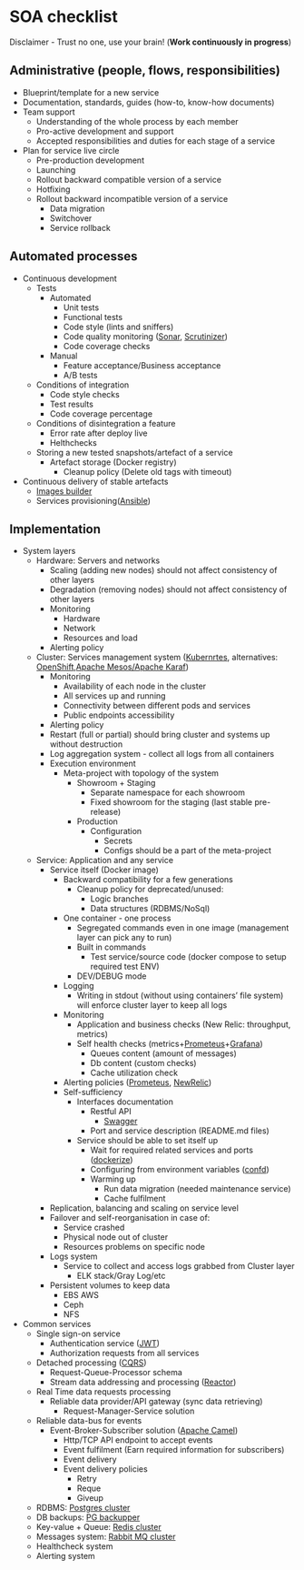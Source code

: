 # SOA checklist

Disclaimer - Trust no one, use your brain! (**Work continuously in progress**)

## Administrative (people, flows, responsibilities)

* Blueprint/template for a new service
* Documentation, standards, guides (how-to, know-how documents)
* Team support
   * Understanding of the whole process by each member
   * Pro-active development and support
   * Accepted responsibilities and duties for each stage of a service
* Plan for service live circle
   * Pre-production development
   * Launching
   * Rollout backward compatible version of a service
   * Hotfixing
   * Rollout backward incompatible version of a service
      * Data migration
      * Switchover
      * Service rollback

## Automated processes

* Continuous development
   * Tests
      * Automated
         * Unit tests
         * Functional tests
         * Code style (lints and sniffers)
         * Code quality monitoring ([Sonar](http://www.sonarqube.org/), [Scrutinizer](https://scrutinizer-ci.com/))
         * Code coverage checks
      * Manual
         * Feature acceptance/Business acceptance
         * A/B tests  
   * Conditions of integration
      * Code style checks
      * Test results
      * Code coverage percentage
   * Conditions of disintegration a feature
      * Error rate after deploy live
      * Helthchecks
   * Storing a new tested snapshots/artefact of a service
      * Artefact storage (Docker registry)
         * Cleanup policy (Delete old tags with timeout)
* Continuous delivery of stable artefacts 
   * [Images builder](https://github.com/paunin/images-builder)
   * Services provisioning([Ansible](https://www.ansible.com/))

## Implementation

* System layers
   * Hardware: Servers and networks
      * Scaling (adding new nodes) should not affect consistency of other layers
      * Degradation (removing nodes)  should not affect consistency of other layers
      * Monitoring
         * Hardware
         * Network
         * Resources and load
      * Alerting policy
   * Cluster: Services management system  ([Kubernrtes](http://kubernetes.io/), alternatives: [OpenShift](https://www.openshift.com),[Apache Mesos/Apache Karaf](http://servicemix.apache.org/))
      * Monitoring
         * Availability of each node in the cluster
         * All services up and running
         * Connectivity between different pods and services
         * Public endpoints accessibility 
      * Alerting policy
      * Restart (full or partial) should bring cluster and systems up without destruction
      * Log aggregation system - collect all logs from all containers
      * Execution environment
         * Meta-project with topology of the system
            * Showroom + Staging 
               * Separate namespace for each showroom
               * Fixed showroom for the staging (last stable pre-release)
            * Production
               * Configuration
                  * Secrets
                  * Configs should be a part of the meta-project 
   * Service: Application and any service
      * Service itself (Docker image)
         * Backward compatibility for a few generations
            * Cleanup policy for deprecated/unused:
               * Logic branches
               * Data structures (RDBMS/NoSql)
         * One container - one process
            * Segregated commands even in one image (management layer can pick any to run)
            * Built in commands
               * Test service/source code (docker compose to setup required test ENV)
            * DEV/DEBUG mode
         * Logging
            * Writing in stdout (without using containers’ file system) will enforce cluster layer to keep all logs
         * Monitoring
            * Application and business checks (New Relic: throughput, metrics)
            * Self health checks (metrics+[Prometeus](http://www.prometeus.net/site/)+[Grafana](https://grafana.org/))
               * Queues content (amount of messages)
               * Db content (custom checks)
               * Cache utilization check
         * Alerting policies ([Prometeus](http://www.prometeus.net/site/), [NewRelic](https://newrelic.com))
         * Self-sufficiency 
            * Interfaces documentation
               * Restful API
                  * [Swagger](http://swagger.io/)
               * Port and service description (README.md files)
            * Service should be able to set itself up
               * Wait for required related services and ports ([dockerize](https://docs.docker.com/compose/startup-order/))
               * Configuring from environment variables ([confd](https://github.com/kelseyhightower/confd))
               * Warming up
                  * Run data migration (needed maintenance service)
                  * Cache fulfilment
      * Replication, balancing and scaling on service level
      * Failover and self-reorganisation in case of:
         * Service crashed
         * Physical node out of cluster
         * Resources problems on specific node 
      * Logs system
         * Service to collect and access logs grabbed from Cluster layer
            * ELK stack/Gray Log/etc
      * Persistent volumes to keep data
         * EBS AWS
         * Ceph
         * NFS
* Common services 
   * Single sign-on service
      * Authentication service ([JWT](https://jwt.io/))
      * Authorization requests from all services
   * Detached processing ([CQRS](http://martinfowler.com/bliki/CQRS.html))
      * Request-Queue-Processor schema
      * Stream data addressing and processing ([Reactor](https://projectreactor.io/))
   * Real Time data requests processing
      * Reliable data provider/API gateway (sync data retrieving)
         * Request-Manager-Service solution
   * Reliable data-bus for events
      * Event-Broker-Subscriber solution ([Apache Camel](http://camel.apache.org/))
         * Http/TCP API endpoint to accept events
         * Event fulfilment (Earn required information for subscribers)
         * Event delivery
         * Event delivery policies
            * Retry
            * Reque
            * Giveup
   * RDBMS: [Postgres cluster](https://github.com/paunin/postgres-docker-cluster)
   * DB backups: [PG backupper](https://github.com/paunin/pg-backupper)
   * Key-value + Queue: [Redis cluster](https://github.com/relaxart/kubernetes-redis-cluster)
   * Messages system: [Rabbit MQ cluster](https://github.com/relaxart/docker-rabbitmq-cluster)
   * Healthcheck system
   * Alerting system
